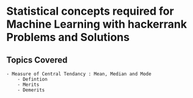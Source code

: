 # Statistical concepts required for Machine Learning with hackerrank Problems and Solutions

## Topics Covered
    - Measure of Central Tendancy : Mean, Median and Mode
        - Defintion 
        - Merits
        - Demerits
